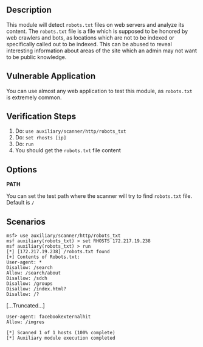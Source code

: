 ## Description

This module will detect `robots.txt` files on web servers and analyze its content.
The `robots.txt` file is a file which is supposed to be honored by web crawlers
and bots, as locations which are not to be indexed or specifically called out
to be indexed. This can be abused to reveal interesting information about areas
of the site which an admin may not want to be public knowledge.

## Vulnerable Application

You can use almost any web application to test this module, as `robots.txt`
is extremely common.

## Verification Steps

1. Do: `use auxiliary/scanner/http/robots_txt`
2. Do: `set rhosts [ip]`
3. Do: `run`
4. You should get the `robots.txt` file content

## Options

**PATH**

You can set the test path where the scanner will try to find `robots.txt` file.
Default is `/`

## Scenarios

```
msf> use auxiliary/scanner/http/robots_txt
msf auxiliary(robots_txt) > set RHOSTS 172.217.19.238
msf auxiliary(robots_txt) > run
[*] [172.217.19.238] /robots.txt found
[+] Contents of Robots.txt:
User-agent: *
Disallow: /search
Allow: /search/about
Disallow: /sdch
Disallow: /groups
Disallow: /index.html?
Disallow: /?
```

[...Truncated...]

```
User-agent: facebookexternalhit
Allow: /imgres

[*] Scanned 1 of 1 hosts (100% complete)
[*] Auxiliary module execution completed
```
